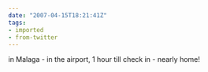 ```yaml
---
date: "2007-04-15T18:21:41Z"
tags:
- imported
- from-twitter
---
```

in Malaga - in the airport, 1 hour till check in - nearly home!
